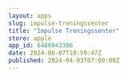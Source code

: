 ```yaml
---
layout: apps
slug: impulse-treningssenter
title: "Impulse Treningssenter"
store: apple
app_id: 6480043306
date: 2024-06-07T10:59:47Z
published: 2024-04-03T07:00:00Z
---
```

